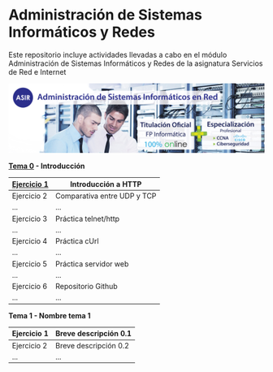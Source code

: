 # Administración de Sistemas Informáticos y Redes
Este repositorio incluye actividades llevadas a cabo en el módulo Administración de Sistemas Informáticos y Redes de la asignatura Servicios de Red e Internet

![](img/banner-web-ASIR.jpg)

**[Tema 0](Tema0) - Introducción**

| [Ejercicio 1](Tema0/ActividadDeIntroducciónASREI.pdf) | Introducción a HTTP |
| --- | --- |
| Ejercicio 2 | Comparativa entre UDP y TCP |
| ... | ... |
| Ejercicio 3 | Práctica telnet/http |
| ... | ... |
| Ejercicio 4 | Práctica cUrl |
| ... | ... |
| Ejercicio 5 | Práctica servidor web |
| ... | ... |
| Ejercicio 6 | Repositorio Github |
| ... | ... |

**Tema 1 - Nombre tema 1**

| Ejercicio 1 | Breve descripción 0.1 |
| --- | --- |
| Ejercicio 2 | Breve descripción 0.2 |
| ... | ... |
